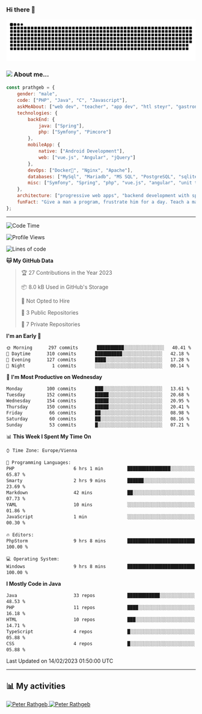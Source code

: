 ### Hi there 👋

<div align="center">
  <img  src="https://github.com/1999AZZAR/1999AZZAR/blob/main/resources/img/grid-snake.svg"
       alt="snake" />
</div>

### <img src="https://media.giphy.com/media/VgCDAzcKvsR6OM0uWg/giphy.gif" width="50"> About me...  

```javascript
const prathgeb = {
    gender: "male",
    code: ["PHP", "Java", "C", "Javascript"],
    askMeAbout: ["web dev", "teacher", "app dev", "htl steyr", "gastronaut"],
    technologies: {
        backEnd: {
            java: ["Spring"],
            php: ["Symfony", "Pimcore"]
        },
        mobileApp: {
            native: ["Android Development"],
            web: ["vue.js", "Angular", "jQuery"]
        },
        devOps: ["Docker🐳", "Nginx", "Apache"],
        databases: ["MySql", "Mariadb", "MS SQL", "PostgreSQL", "sqlite"],
        misc: ["Symfony", "Spring", "php", "vue.js", "angular", "unit testing", "ci/cd using github actions"]
    },
    architecture: ["progressive web apps", "backend development with spring", "backend development with symfony"],
    funFact: "Give a man a program, frustrate him for a day. Teach a man to program, frustrate him for a lifetime."
};
```

---
<!--START_SECTION:waka-->
![Code Time](http://img.shields.io/badge/Code%20Time-65%20hrs%2031%20mins-blue)

![Profile Views](http://img.shields.io/badge/Profile%20Views-0-blue)

![Lines of code](https://img.shields.io/badge/From%20Hello%20World%20I%27ve%20Written-239%20Thousand%20lines%20of%20code-blue)

**🐱 My GitHub Data** 

> 🏆 27 Contributions in the Year 2023
 > 
> 📦 8.0 kB Used in GitHub's Storage 
 > 
> 🚫 Not Opted to Hire
 > 
> 📜 3 Public Repositories 
 > 
> 🔑 7 Private Repositories  
 > 
**I'm an Early 🐤** 

```text
🌞 Morning      297 commits       ██████████░░░░░░░░░░░░░░░   40.41 % 
🌆 Daytime      310 commits       ██████████░░░░░░░░░░░░░░░   42.18 % 
🌃 Evening      127 commits       ████░░░░░░░░░░░░░░░░░░░░░   17.28 % 
🌙 Night          1 commits       ░░░░░░░░░░░░░░░░░░░░░░░░░   00.14 % 

```
📅 **I'm Most Productive on Wednesday** 

```text
Monday         100 commits       ███░░░░░░░░░░░░░░░░░░░░░░   13.61 % 
Tuesday        152 commits       █████░░░░░░░░░░░░░░░░░░░░   20.68 % 
Wednesday      154 commits       █████░░░░░░░░░░░░░░░░░░░░   20.95 % 
Thursday       150 commits       █████░░░░░░░░░░░░░░░░░░░░   20.41 % 
Friday          66 commits       ██░░░░░░░░░░░░░░░░░░░░░░░   08.98 % 
Saturday        60 commits       ██░░░░░░░░░░░░░░░░░░░░░░░   08.16 % 
Sunday          53 commits       █░░░░░░░░░░░░░░░░░░░░░░░░   07.21 % 

```


📊 **This Week I Spent My Time On** 

```text
⌚︎ Time Zone: Europe/Vienna

💬 Programming Languages: 
PHP                      6 hrs 1 min         ████████████████░░░░░░░░░   65.87 % 
Smarty                   2 hrs 9 mins        ██████░░░░░░░░░░░░░░░░░░░   23.69 % 
Markdown                 42 mins             ██░░░░░░░░░░░░░░░░░░░░░░░   07.73 % 
YAML                     10 mins             ░░░░░░░░░░░░░░░░░░░░░░░░░   01.86 % 
JavaScript               1 min               ░░░░░░░░░░░░░░░░░░░░░░░░░   00.30 % 

🔥 Editors: 
PhpStorm                 9 hrs 8 mins        █████████████████████████   100.00 % 

💻 Operating System: 
Windows                  9 hrs 8 mins        █████████████████████████   100.00 % 

```

**I Mostly Code in Java** 

```text
Java                     33 repos            ████████████░░░░░░░░░░░░░   48.53 % 
PHP                      11 repos            ████░░░░░░░░░░░░░░░░░░░░░   16.18 % 
HTML                     10 repos            ███░░░░░░░░░░░░░░░░░░░░░░   14.71 % 
TypeScript               4 repos             █░░░░░░░░░░░░░░░░░░░░░░░░   05.88 % 
CSS                      4 repos             █░░░░░░░░░░░░░░░░░░░░░░░░   05.88 % 

```



 Last Updated on 14/02/2023 01:50:00 UTC
<!--END_SECTION:waka-->

---
  ## 📊 My activities
  <a href="https://github.com/prathgeb">
    <img width=450 height=170 align="center" alt="Peter Rathgeb" src="https://github-readme-stats.vercel.app/api?username=prathgeb&include_all_commits=true&count_private=true&theme=midnight-purple&show_icons=true&bg_color=0D1117&hide_border=true" />
  </a>
  <a href="https://github.com/prathgeb">
    <img align="center" alt="Peter Rathgeb" src="https://github-readme-stats.vercel.app/api/top-langs/?username=prathgeb&include_all_commits=true&count_private=true&theme=midnight-purple&show_icons=true&layout=compact&bg_color=0D1117&hide_border=true" />
  </a>
